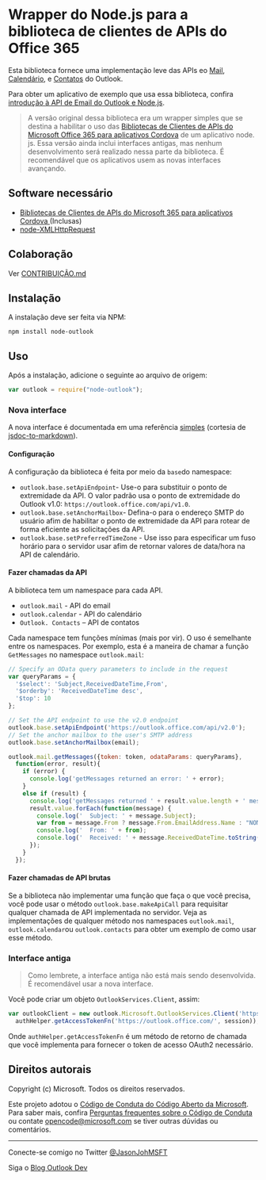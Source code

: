 # Wrapper do Node.js para a biblioteca de clientes de APIs do Office 365

Esta biblioteca fornece uma implementação leve das APIs eo [Mail](https://msdn.microsoft.com/office/office365/APi/mail-rest-operations), [Calendário](https://msdn.microsoft.com/office/office365/APi/calendar-rest-operations), e [Contatos](https://msdn.microsoft.com/office/office365/APi/contacts-rest-operations) do Outlook.

Para obter um aplicativo de exemplo que usa essa biblioteca, confira [introdução à API de Email do Outlook e Node.js](https://github.com/jasonjoh/node-tutorial).

> A versão original dessa biblioteca era um wrapper simples que se destina a habilitar o uso das [Bibliotecas de Clientes de APIs do Microsoft Office 365 para aplicativos Cordova](https://www.nuget.org/packages/Microsoft.Office365.ClientLib.JS/) de um aplicativo node. js. Essa versão ainda inclui interfaces antigas, mas nenhum desenvolvimento será realizado nessa parte da biblioteca. É recomendável que os aplicativos usem as novas interfaces avançando.

## Software necessário

- [Bibliotecas de Clientes de APIs do Microsoft 365 para aplicativos Cordova ](https://www.nuget.org/packages/Microsoft.Office365.ClientLib.JS/) (Inclusas)
- [node-XMLHttpRequest](https://github.com/driverdan/node-XMLHttpRequest)

## Colaboração

Ver [CONTRIBUIÇÃO.md](CONTRIBUTING.md)

## Instalação

A instalação deve ser feita via NPM:

```Shell
npm install node-outlook
```

## Uso

Após a instalação, adicione o seguinte ao arquivo de origem:

```js
var outlook = require("node-outlook");
```

### Nova interface

A nova interface é documentada em uma referência [simples](reference/node-outlook.md) (cortesia de [jsdoc-to-markdown](https://github.com/jsdoc2md/jsdoc-to-markdown)).

#### Configuração

A configuração da biblioteca é feita por meio da `base`do namespace:

- `outlook.base.setApiEndpoint`- Use-o para substituir o ponto de extremidade da API. O valor padrão usa o ponto de extremidade do Outlook v1.0: `https://outlook.office.com/api/v1.0`.
- `outlook.base.setAnchorMailbox`- Defina-o para o endereço SMTP do usuário afim de habilitar o ponto de extremidade da API para rotear de forma eficiente as solicitações da API.
- `outlook.base.setPreferredTimeZone` - Use isso para especificar um fuso horário para o servidor usar afim de retornar valores de data/hora na API de calendário.

#### Fazer chamadas da API

A biblioteca tem um namespace para cada API.

- `outlook.mail` - API do email
- `outlook.calendar` - API do calendário
- `Outlook. Contacts` – API de contatos

Cada namespace tem funções mínimas (mais por vir). O uso é semelhante entre os namespaces. Por exemplo, esta é a maneira de chamar a função `GetMessages` no namespace `outlook.mail`:

```js
// Specify an OData query parameters to include in the request
var queryParams = {
  '$select': 'Subject,ReceivedDateTime,From',
  '$orderby': 'ReceivedDateTime desc',
  '$top': 10
};

// Set the API endpoint to use the v2.0 endpoint
outlook.base.setApiEndpoint('https://outlook.office.com/api/v2.0');
// Set the anchor mailbox to the user's SMTP address
outlook.base.setAnchorMailbox(email);

outlook.mail.getMessages({token: token, odataParams: queryParams},
  function(error, result){
    if (error) {
      console.log('getMessages returned an error: ' + error);
    }
    else if (result) {
      console.log('getMessages returned ' + result.value.length + ' messages.');
      result.value.forEach(function(message) {
        console.log('  Subject: ' + message.Subject);
        var from = message.From ? message.From.EmailAddress.Name : "NONE";
        console.log('  From: ' + from);
        console.log('  Received: ' + message.ReceivedDateTime.toString());
      });
    }
  });
```

#### Fazer chamadas de API brutas

Se a biblioteca não implementar uma função que faça o que você precisa, você pode usar o método `outlook.base.makeApiCall` para requisitar qualquer chamada de API implementada no servidor. Veja as implementações de qualquer método nos namespaces `outlook.mail`, `outlook.calendar`ou `outlook.contacts` para obter um exemplo de como usar esse método.

### Interface antiga

> Como lembrete, a interface antiga não está mais sendo desenvolvida. É recomendável usar a nova interface.

Você pode criar um objeto `OutlookServices.Client`, assim:

```js
var outlookClient = new outlook.Microsoft.OutlookServices.Client('https://outlook.office.com/api/v2.0',
  authHelper.getAccessTokenFn('https://outlook.office.com/', session));
```

Onde `authHelper.getAccessTokenFn` é um método de retorno de chamada que você implementa para fornecer o token de acesso OAuth2 necessário.

## Direitos autorais

Copyright (c) Microsoft. Todos os direitos reservados.

Este projeto adotou o [Código de Conduta do Código Aberto da Microsoft](https://opensource.microsoft.com/codeofconduct/). Para saber mais, confira [Perguntas frequentes sobre o Código de Conduta](https://opensource.microsoft.com/codeofconduct/faq/) ou contate [opencode@microsoft.com](mailto:opencode@microsoft.com) se tiver outras dúvidas ou comentários.

----------
Conecte-se comigo no Twitter [@JasonJohMSFT](https://twitter.com/JasonJohMSFT)

Siga o [Blog Outlook Dev](https://blogs.msdn.microsoft.com/exchangedev/)